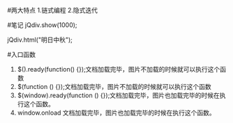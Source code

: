 #两大特点
1.链式编程  2.隐式迭代

#笔记
jQdiv.show(1000);

jQdiv.html("明日中秋");

#入口函数
1. $().ready(function() {});文档加载完毕，图片不加载的时候就可以执行这个函数
1. $(function () {});文档加载完毕，图片不加载的时候就可以执行这个函数
1. $(window).ready(function () {});文档加载完毕，图片也加载完毕的时候在执行这个函数。
1. window.onload  文档加载完毕，图片也加载完毕的时候在执行这个函数。

